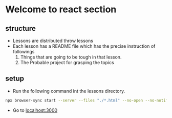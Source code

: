 # Welcome to react section


## structure
- Lessons are distributed throw lessons  
- Each lesson has a README file which has the precise instruction of followings
  1. Things that are going to be tough in that lesson.
  2. The Probable project for grasping the topics 

## setup
- Run the following command int the lessons directory.

```bash
npx browser-sync start --server --files "./*.html" --no-open --no-notify --directory
```
- Go to [localhost:3000](http://localhost:3000)